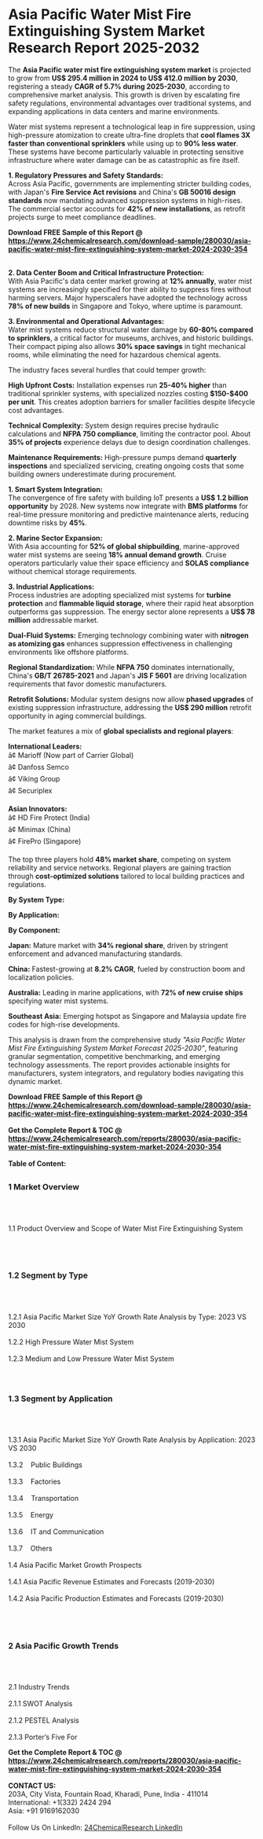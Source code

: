 <h1>Asia Pacific Water Mist Fire Extinguishing System Market Research Report 2025-2032</h1><p>The <strong>Asia Pacific water mist fire extinguishing system market</strong> is projected to grow from <strong>US$ 295.4 million in 2024 to US$ 412.0 million by 2030</strong>, registering a steady <strong>CAGR of 5.7% during 2025-2030</strong>, according to comprehensive market analysis. This growth is driven by escalating fire safety regulations, environmental advantages over traditional systems, and expanding applications in data centers and marine environments.</p><p>Water mist systems represent a technological leap in fire suppression, using high-pressure atomization to create ultra-fine droplets that <strong>cool flames 3X faster than conventional sprinklers</strong> while using up to <strong>90% less water</strong>. These systems have become particularly valuable in protecting sensitive infrastructure where water damage can be as catastrophic as fire itself.</p><p><strong>1. Regulatory Pressures and Safety Standards:</strong><br>
Across Asia Pacific, governments are implementing stricter building codes, with Japan's <strong>Fire Service Act revisions</strong> and China's <strong>GB 50016 design standards</strong> now mandating advanced suppression systems in high-rises. The commercial sector accounts for <strong>42% of new installations</strong>, as retrofit projects surge to meet compliance deadlines.</p><div><b>Download FREE Sample of this Report @ 
            <a href="https://www.24chemicalresearch.com/download-sample/280030/asia-pacific-water-mist-fire-extinguishing-system-market-2024-2030-354">
            https://www.24chemicalresearch.com/download-sample/280030/asia-pacific-water-mist-fire-extinguishing-system-market-2024-2030-354</a></b></div><br><p><strong>2. Data Center Boom and Critical Infrastructure Protection:</strong><br>
With Asia Pacific's data center market growing at <strong>12% annually</strong>, water mist systems are increasingly specified for their ability to suppress fires without harming servers. Major hyperscalers have adopted the technology across <strong>78% of new builds</strong> in Singapore and Tokyo, where uptime is paramount.</p><p><strong>3. Environmental and Operational Advantages:</strong><br>
Water mist systems reduce structural water damage by <strong>60-80% compared to sprinklers</strong>, a critical factor for museums, archives, and historic buildings. Their compact piping also allows <strong>30% space savings</strong> in tight mechanical rooms, while eliminating the need for hazardous chemical agents.</p><p>The industry faces several hurdles that could temper growth:</p><p><strong>High Upfront Costs:</strong> Installation expenses run <strong>25-40% higher</strong> than traditional sprinkler systems, with specialized nozzles costing <strong>$150-$400 per unit</strong>. This creates adoption barriers for smaller facilities despite lifecycle cost advantages.</p><p><strong>Technical Complexity:</strong> System design requires precise hydraulic calculations and <strong>NFPA 750 compliance</strong>, limiting the contractor pool. About <strong>35% of projects</strong> experience delays due to design coordination challenges.</p><p><strong>Maintenance Requirements:</strong> High-pressure pumps demand <strong>quarterly inspections</strong> and specialized servicing, creating ongoing costs that some building owners underestimate during procurement.</p><p><strong>1. Smart System Integration:</strong><br>
The convergence of fire safety with building IoT presents a <strong>US$ 1.2 billion opportunity</strong> by 2028. New systems now integrate with <strong>BMS platforms</strong> for real-time pressure monitoring and predictive maintenance alerts, reducing downtime risks by <strong>45%</strong>.</p><p><strong>2. Marine Sector Expansion:</strong><br>
With Asia accounting for <strong>52% of global shipbuilding</strong>, marine-approved water mist systems are seeing <strong>18% annual demand growth</strong>. Cruise operators particularly value their space efficiency and <strong>SOLAS compliance</strong> without chemical storage requirements.</p><p><strong>3. Industrial Applications:</strong><br>
Process industries are adopting specialized mist systems for <strong>turbine protection</strong> and <strong>flammable liquid storage</strong>, where their rapid heat absorption outperforms gas suppression. The energy sector alone represents a <strong>US$ 78 million</strong> addressable market.</p><p><strong>Dual-Fluid Systems:</strong> Emerging technology combining water with <strong>nitrogen as atomizing gas</strong> enhances suppression effectiveness in challenging environments like offshore platforms.</p><p><strong>Regional Standardization:</strong> While <strong>NFPA 750</strong> dominates internationally, China's <strong>GB/T 26785-2021</strong> and Japan's <strong>JIS F 5601</strong> are driving localization requirements that favor domestic manufacturers.</p><p><strong>Retrofit Solutions:</strong> Modular system designs now allow <strong>phased upgrades</strong> of existing suppression infrastructure, addressing the <strong>US$ 290 million</strong> retrofit opportunity in aging commercial buildings.</p><p>The market features a mix of <strong>global specialists and regional players</strong>:</p><p><strong>International Leaders:</strong><br>
â¢ Marioff (Now part of Carrier Global)<br>
â¢ Danfoss Semco<br>
â¢ Viking Group<br>
â¢ Securiplex</p><p><strong>Asian Innovators:</strong><br>
â¢ HD Fire Protect (India)<br>
â¢ Minimax (China)<br>
â¢ FirePro (Singapore)</p><p>The top three players hold <strong>48% market share</strong>, competing on system reliability and service networks. Regional players are gaining traction through <strong>cost-optimized solutions</strong> tailored to local building practices and regulations.</p><p><strong>By System Type:</strong></p><p><strong>By Application:</strong></p><p><strong>By Component:</strong></p><p><strong>Japan:</strong> Mature market with <strong>34% regional share</strong>, driven by stringent enforcement and advanced manufacturing standards.</p><p><strong>China:</strong> Fastest-growing at <strong>8.2% CAGR</strong>, fueled by construction boom and localization policies.</p><p><strong>Australia:</strong> Leading in marine applications, with <strong>72% of new cruise ships</strong> specifying water mist systems.</p><p><strong>Southeast Asia:</strong> Emerging hotspot as Singapore and Malaysia update fire codes for high-rise developments.</p><p>This analysis is drawn from the comprehensive study <em>"Asia Pacific Water Mist Fire Extinguishing System Market Forecast 2025-2030"</em>, featuring granular segmentation, competitive benchmarking, and emerging technology assessments. The report provides actionable insights for manufacturers, system integrators, and regulatory bodies navigating this dynamic market.</p><div><b>Download FREE Sample of this Report @ 
            <a href="https://www.24chemicalresearch.com/download-sample/280030/asia-pacific-water-mist-fire-extinguishing-system-market-2024-2030-354">
            https://www.24chemicalresearch.com/download-sample/280030/asia-pacific-water-mist-fire-extinguishing-system-market-2024-2030-354</a></b></div><br><div><b>Get the Complete Report & TOC @ 
            <a href="https://www.24chemicalresearch.com/reports/280030/asia-pacific-water-mist-fire-extinguishing-system-market-2024-2030-354">
            https://www.24chemicalresearch.com/reports/280030/asia-pacific-water-mist-fire-extinguishing-system-market-2024-2030-354</a></b></div><br>
            <b>Table of Content:</b><p><h2><span style="font-size:16px"><strong>1 Market Overview&nbsp;&nbsp; &nbsp;</strong></span></h2><br />
<br />
<p>1.1 Product Overview and Scope of Water Mist Fire Extinguishing System&nbsp;</p><br />
<br />
<h2><strong><span style="font-size:16px">1.2 Segment by Type&nbsp;&nbsp; &nbsp;</span></strong></h2><br />
<br />
<p>1.2.1 Asia Pacific Market Size YoY Growth Rate Analysis by Type: 2023 VS 2030&nbsp;&nbsp; &nbsp;<br /><br />
1.2.2 High Pressure Water Mist System&nbsp;&nbsp; &nbsp;<br /><br />
1.2.3 Medium and Low Pressure Water Mist System<br /><br />
<br />
<h2><span style="font-size:16px"><strong>1.3 Segment by Application&nbsp;&nbsp;</strong></span></h2><br />
<br />
<p>1.3.1 Asia Pacific Market Size YoY Growth Rate Analysis by Application: 2023 VS 2030&nbsp;&nbsp; &nbsp;<br /><br />
1.3.2&nbsp;&nbsp; &nbsp;Public Buildings<br /><br />
1.3.3&nbsp;&nbsp; &nbsp;Factories<br /><br />
1.3.4&nbsp;&nbsp; &nbsp;Transportation<br /><br />
1.3.5&nbsp;&nbsp; &nbsp;Energy<br /><br />
1.3.6&nbsp;&nbsp; &nbsp;IT and Communication<br /><br />
1.3.7&nbsp;&nbsp; &nbsp;Others<br /><br />
1.4 Asia Pacific Market Growth Prospects&nbsp;&nbsp; &nbsp;<br /><br />
1.4.1 Asia Pacific Revenue Estimates and Forecasts (2019-2030)&nbsp;&nbsp; &nbsp;<br /><br />
1.4.2 Asia Pacific Production Estimates and Forecasts (2019-2030)&nbsp;&nbsp;</p><br />
<br />
<h2><span style="font-size:16px"><strong>2 Asia Pacific Growth Trends&nbsp;&nbsp; &nbsp;</strong></span></h2><br />
<br />
<p>2.1 Industry Trends&nbsp;&nbsp; &nbsp;<br /><br />
2.1.1 SWOT Analysis&nbsp;&nbsp; &nbsp;<br /><br />
2.1.2 PESTEL Analysis&nbsp;&nbsp; &nbsp;<br /><br />
2.1.3 Porter&rsquo;s Five For</p><div><b>Get the Complete Report & TOC @ 
            <a href="https://www.24chemicalresearch.com/reports/280030/asia-pacific-water-mist-fire-extinguishing-system-market-2024-2030-354">
            https://www.24chemicalresearch.com/reports/280030/asia-pacific-water-mist-fire-extinguishing-system-market-2024-2030-354</a></b></div><br><b>CONTACT US:</b><br>
            203A, City Vista, Fountain Road, Kharadi, Pune, India - 411014<br>
            International: +1(332) 2424 294<br>
            Asia: +91 9169162030 <br><br>
            Follow Us On LinkedIn: <a href="https://www.linkedin.com/company/24chemicalresearch/">24ChemicalResearch LinkedIn</a>